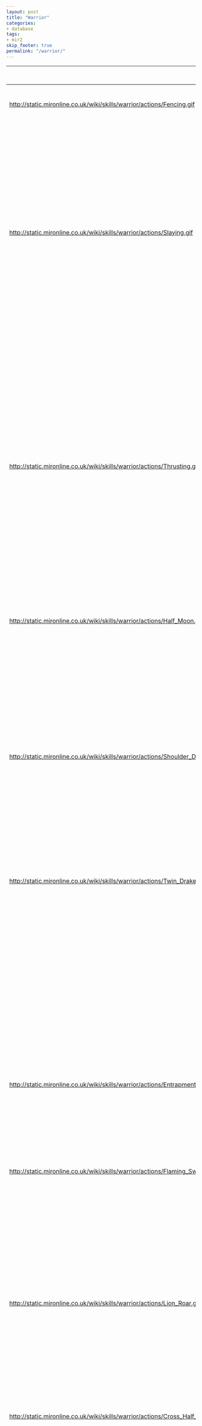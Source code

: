 ```yaml
---
layout: post
title: "Warrior"
categories:
- database
tags:
- mir2
skip_footer: true
permalink: "/warrior/"
---
```




|                                                                                | Skill Level                                                                                         | Training Level                                                                                            | Proficiency | Manacost | Explanation                                    |
|--------------------------------------------------------------------------------|-----------------------------------------------------------------------------------------------------|-----------------------------------------------------------------------------------------------------------|-------------|----------|------------------------------------------------|
| http://static.mironline.co.uk/wiki/skills/warrior/actions/Fencing.gif          | http://static.mironline.co.uk/wiki/skills/warrior/icons/Fencing.jpg '''Fencing'''                   | Hitting accuracy is increased per spell level.                                                            |             |          |                                                |
|                                                                                | Level 0                                                                                             | 7                                                                                                         | N / A       | 0        | N / A                                          |
|                                                                                | Level 1                                                                                             | 7                                                                                                         | 270         | 0        | Accuracy + 3                                   |
|                                                                                | Level 2                                                                                             | 9                                                                                                         | 600         | 0        | Accuracy + 6                                   |
|                                                                                | Level 3                                                                                             | 12                                                                                                        | 1300        | 0        | Accuracy + 9                                   |
| http://static.mironline.co.uk/wiki/skills/warrior/actions/Slaying.gif          | http://static.mironline.co.uk/wiki/skills/warrior/icons/Slaying.jpg '''Slaying'''                   | Your weapon becomes infused with strength, increasing your accuracy and damage each hit.                  |             |          |                                                |
|                                                                                | Level 0                                                                                             | 15                                                                                                        | N / A       | 0        | Attack +5 - 1/10 Chance                        |
|                                                                                | Level 1                                                                                             | 15                                                                                                        | 500         | 0        | Attack +6 - 1/8 Chance - Passive: Accuracy +1  |
|                                                                                | Level 2                                                                                             | 17                                                                                                        | 1100        | 0        | Attack +7 - 1/6 Chance - Passive: Accuracy +2  |
|                                                                                | Level 3                                                                                             | 20                                                                                                        | 1800        | 0        | Attack +8 - 1/4 Chance - Passive: Accuracy +3  |
| http://static.mironline.co.uk/wiki/skills/warrior/actions/Thrusting.gif        | http://static.mironline.co.uk/wiki/skills/warrior/icons/Thrusting.jpg '''Thrusting'''               | Increases the distance of your attack, allowing you to hit 1 or 2 spaces between you.                     |             |          |                                                |
|                                                                                | Level 0                                                                                             | 22                                                                                                        | N / A       | 0        | 40% Attack Power                               |
|                                                                                | Level 1                                                                                             | 22                                                                                                        | 2000        | 0        | 60% Attack Power                               |
|                                                                                | Level 2                                                                                             | 24                                                                                                        | 3500        | 0        | 80% Attack Power                               |
|                                                                                | Level 3                                                                                             | 27                                                                                                        | 6000        | 0        | 100% Attack Power                              |
| http://static.mironline.co.uk/wiki/skills/warrior/actions/Half_Moon.gif        | http://static.mironline.co.uk/wiki/skills/warrior/icons/Half_Moon.jpg '''Half Moon'''               | Curves the swing of the weapon allowing you to hit up to 4 targets at once.                               |             |          |                                                |
|                                                                                | Level 0                                                                                             | 26                                                                                                        | N / A       | 3        | 15% Attack Power                               |
|                                                                                | Level 1                                                                                             | 26                                                                                                        | 5000        | 3        | 23% Attack Power                               |
|                                                                                | Level 2                                                                                             | 28                                                                                                        | 8000        | 3        | 31% Attack Power                               |
|                                                                                | Level 3                                                                                             | 31                                                                                                        | 14000       | 3        | 38% Attack Power                               |
| http://static.mironline.co.uk/wiki/skills/warrior/actions/Shoulder_Dash.gif    | http://static.mironline.co.uk/wiki/skills/warrior/icons/Shoulder_Dash.jpg '''Shoulder Dash'''       | Charge at your target pushing them back, inflicting damage when hit by obstacles.                         |             |          |                                                |
|                                                                                | Level 0                                                                                             | 30                                                                                                        | N / A       | 3        |                                                |
|                                                                                | Level 1                                                                                             | 30                                                                                                        | 3000        | 6        |                                                |
|                                                                                | Level 2                                                                                             | 32                                                                                                        | 4000        | 9        |                                                |
|                                                                                | Level 3                                                                                             | 34                                                                                                        | 6000        | 12       |                                                |
| http://static.mironline.co.uk/wiki/skills/warrior/actions/Twin_Drake_Blade.gif | http://static.mironline.co.uk/wiki/skills/warrior/icons/Twin_Drake_Blade.jpg '''Twin Drake Blade''' | The weapon performs 2 swings in one motion. Target has a chance of becoming stunned allowing more damage. |             |          |                                                |
|                                                                                | Level 0                                                                                             | 32                                                                                                        | N / A       | 10       | 1.2x Damage when target stunned                |
|                                                                                | Level 1                                                                                             | 32                                                                                                        | 4000        | 10       | 1.2x Damage when target stunned                |
|                                                                                | Level 2                                                                                             | 34                                                                                                        | 6000        | 10       | 1.2x Damage when target stunned                |
|                                                                                | Level 3                                                                                             | 37                                                                                                        | 10000       | 10       | 1.2x Damage when target stunned                |
| http://static.mironline.co.uk/wiki/skills/warrior/actions/Entrapment.jpg       | http://static.mironline.co.uk/wiki/skills/warrior/icons/Entrapment.jpg '''Entrapment'''             | Paralyses mobs and pulls them towards the caster.                                                         |             |          |                                                |
|                                                                                | Level 0                                                                                             | 32                                                                                                        | N / A       | 15       |                                                |
|                                                                                | Level 1                                                                                             | 32                                                                                                        | 2000        | 18       |                                                |
|                                                                                | Level 2                                                                                             | 34                                                                                                        | 3500        | 21       |                                                |
|                                                                                | Level 3                                                                                             | 37                                                                                                        | 5500        | 24       |                                                |
| http://static.mironline.co.uk/wiki/skills/warrior/actions/Flaming_Sword.gif    | http://static.mironline.co.uk/wiki/skills/warrior/icons/Flaming_Sword.jpg '''Flaming Sword'''       | Summons the spirit of fire causing a devastating blow to the target.                                      |             |          |                                                |
|                                                                                | Level 0                                                                                             | 35                                                                                                        | N / A       | 7        | 140% Damage                                    |
|                                                                                | Level 1                                                                                             | 35                                                                                                        | 2000        | 7        | 180% Damage                                    |
|                                                                                | Level 2                                                                                             | 37                                                                                                        | 4000        | 7        | 220% Damage                                    |
|                                                                                | Level 3                                                                                             | 40                                                                                                        | 6000        | 7        | 260% Damage                                    |
| http://static.mironline.co.uk/wiki/skills/warrior/actions/Lion_Roar.gif        | http://static.mironline.co.uk/wiki/skills/warrior/icons/Lion_Roar.jpg '''Lion Roar'''               | The warrior lets out a bellowing roar, which paralyses mobs around them in fear.                          |             |          |                                                |
|                                                                                | Level 0                                                                                             | 36                                                                                                        | N / A       | 14       |                                                |
|                                                                                | Level 1                                                                                             | 36                                                                                                        | 5000        | 18       |                                                |
|                                                                                | Level 2                                                                                             | 39                                                                                                        | 8000        | 22       |                                                |
|                                                                                | Level 3                                                                                             | 40                                                                                                        | 12000       | 26       |                                                |
| http://static.mironline.co.uk/wiki/skills/warrior/actions/Cross_Half_Moon.gif  | http://static.mironline.co.uk/wiki/skills/warrior/icons/Cross_Half_Moon.jpg '''Cross Half Moon'''   | Performs 2 curving swings with their weapon allowing them to hit up to 8 targets at once.                 |             |          |                                                |
|                                                                                | Level 0                                                                                             | 38                                                                                                        | N / A       | 12       |                                                |
|                                                                                | Level 1                                                                                             | 38                                                                                                        | 7000        | 6        |                                                |
|                                                                                | Level 2                                                                                             | 40                                                                                                        | 11000       | 6        |                                                |
|                                                                                | Level 3                                                                                             | 42                                                                                                        | 16000       | 6        |                                                |
| http://static.mironline.co.uk/wiki/skills/warrior/actions/Blade_Avalanche.gif  | http://static.mironline.co.uk/wiki/skills/warrior/icons/Blade_Avalanche.jpg '''Blade Avalanche'''   | Performs a thrust like action in 3 directions.                                                            |             |          |                                                |
|                                                                                | Level 0                                                                                             | 38                                                                                                        | N / A       | 14       |                                                |
|                                                                                | Level 1                                                                                             | 38                                                                                                        | 5000        | 18       |                                                |
|                                                                                | Level 2                                                                                             | 41                                                                                                        | 8000        | 22       |                                                |
|                                                                                | Level 3                                                                                             | 43                                                                                                        | 12000       | 26       |                                                |
| http://static.mironline.co.uk/wiki/skills/warrior/actions/Protection_Field.gif | http://static.mironline.co.uk/wiki/skills/warrior/icons/Protection_Field.jpg '''Protection Field''' | Warrior enters a hardened state of mind where any physical damage taken is reduced.                       |             |          |                                                |
|                                                                                | Level 0                                                                                             | 39                                                                                                        | N / A       | 23       | 20% Increase in maximum defense for 45 seconds |
|                                                                                | Level 1                                                                                             | 39                                                                                                        | 6000        | 29       | 23% Increase in maximum defense for 60 seconds |
|                                                                                | Level 2                                                                                             | 42                                                                                                        | 12000       | 35       | 26% Increase in maximum defense for 75 seconds |
|                                                                                | Level 3                                                                                             | 45                                                                                                        | 18000       | 41       | 29% Increase in maximum defense for 90 seconds |
| http://static.mironline.co.uk/wiki/skills/warrior/actions/Rage.gif             | http://static.mironline.co.uk/wiki/skills/warrior/icons/Rage.jpg '''Rage'''                         | Warrior enters a enraged state of mind where each weapon swing hits harder.                               |             |          |                                                |
|                                                                                | Level 0                                                                                             | 44                                                                                                        | N / A       | 20       | 12% Increase in maximum attack for 18 seconds  |
|                                                                                | Level 1                                                                                             | 44                                                                                                        | 8000        | 25       | 15% Increase in maximum attack for 24 seconds  |
|                                                                                | Level 2                                                                                             | 47                                                                                                        | 14000       | 30       | 18% Increase in maximum attack for 30 seconds  |
|                                                                                | Level 3                                                                                             | 50                                                                                                        | 20000       | 35       | 21% Increase in maximum attack for 36 seconds  |
| http://static.mironline.co.uk/wiki/skills/warrior/actions/Fury.jpg             | http://static.mironline.co.uk/wiki/skills/warrior/icons/Fury.jpg '''Fury'''                         | Increases the warriors attack speed for a set period of time.                                             |             |          |                                                |
|                                                                                | Level 0                                                                                             | 45                                                                                                        | N / A       |          | Cooldown 9 minutes                             |
|                                                                                | Level 1                                                                                             | 45                                                                                                        | 8000        |          | Cooldown 8 minutes                             |
|                                                                                | Level 2                                                                                             | 51                                                                                                        | 14000       |          | Cooldown 7 minutes                             |
|                                                                                | Level 3                                                                                             | 55                                                                                                        | 20000       |          | Cooldown 6 minutes                             |
| http://static.mironline.co.uk/wiki/skills/warrior/actions/Counter_Attack.jpg   | http://static.mironline.co.uk/wiki/skills/warrior/icons/Counter_Attack.jpg '''Counter Attack'''     | Improves all defenses and has a chance to reflect damage back to the attacker.                            |             |          |                                                |
|                                                                                | Level 0                                                                                             | 47                                                                                                        | N / A       | 12       |                                                |
|                                                                                | Level 1                                                                                             | 47                                                                                                        | 7000        | 16       |                                                |
|                                                                                | Level 2                                                                                             | 51                                                                                                        | 11000       | 20       |                                                |
|                                                                                | Level 3                                                                                             | 55                                                                                                        | 15000       | 24       |                                                |
| http://static.mironline.co.uk/wiki/skills/warrior/actions/Slashing_Burst.jpg   | http://static.mironline.co.uk/wiki/skills/warrior/icons/Slashing_Burst.jpg '''Slashing Burst'''     | Warrior charges into his foes parting them like waves while dealing additional damage.                    |             |          |                                                |
|                                                                                | Level 0                                                                                             | 50                                                                                                        | N / A       | 55       |                                                |
|                                                                                | Level 1                                                                                             | 50                                                                                                        | 10000       | 18       |                                                |
|                                                                                | Level 2                                                                                             | 53                                                                                                        | 16000       | 22       |                                                |
|                                                                                | Level 3                                                                                             | 56                                                                                                        | 24000       | 26       |                                                |